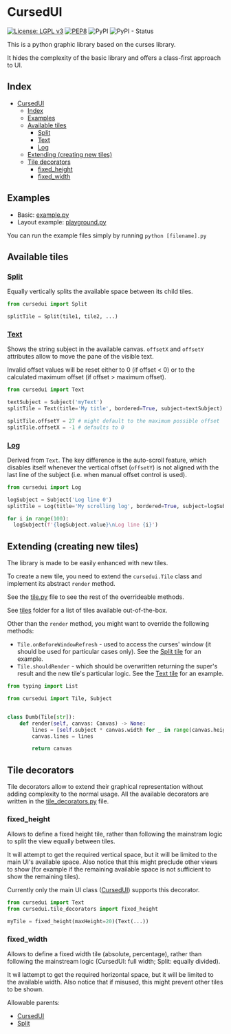 # CursedUI

[![License: LGPL v3](https://img.shields.io/badge/License-LGPL%20v3-blue.svg)](https://www.gnu.org/licenses/lgpl-3.0)
[![PEP8](https://img.shields.io/badge/code%20style-pep8-orange.svg)](https://www.python.org/dev/peps/pep-0008/)
![PyPI](https://img.shields.io/pypi/v/cursedui)
![PyPI - Status](https://img.shields.io/pypi/status/cursedui)

This is a python graphic library based on the curses library.

It hides the complexity of the basic library and offers a class-first approach to UI.

## Index

- [CursedUI](#cursedui)
  - [Index](#index)
  - [Examples](#examples)
  - [Available tiles](#available-tiles)
    - [Split](#split)
    - [Text](#text)
    - [Log](#log)
  - [Extending (creating new tiles)](#extending-creating-new-tiles)
  - [Tile decorators](#tile-decorators)
    - [fixed_height](#fixed_height)
    - [fixed_width](#fixed_width)

## Examples

- Basic: [example.py](example.py)
- Layout example: [playground.py](playground.py)

You can run the example files simply by running `python [filename].py`

## Available tiles

### [Split](cursedui/tiles/split.py)

Equally vertically splits the available space between its child tiles.


```python
from cursedui import Split

splitTile = Split(tile1, tile2, ...)
```

### [Text](cursedui/tiles/text.py)

Shows the string subject in the available canvas. `offsetX` and `offsetY` attributes allow to move the pane of the visible text.

Invalid offset values will be reset either to 0 (if offset &lt; 0) or to the calculated maximum offset (if offset &gt; maximum offset).

```python
from cursedui import Text

textSubject = Subject('myText')
splitTile = Text(title='My title', bordered=True, subject=textSubject)

splitTile.offsetY = 27 # might default to the maximum possible offset
splitTile.offsetX = -1 # defaults to 0
```

### [Log](cursedui/tiles/log.py)

Derived from `Text`. The key difference is the auto-scroll feature, which disables itself whenever the vertical offset (`offsetY`) is not aligned with the last line of the subject (i.e. when manual offset control is used).

```python
from cursedui import Log

logSubject = Subject('Log line 0')
splitTile = Log(title='My scrolling log', bordered=True, subject=logSubject)

for i in range(100):
  logSubject(f'{logSubject.value}\nLog line {i}')
```

## Extending (creating new tiles)

The library is made to be easily enhanced with new tiles.

To create a new tile, you need to extend the `cursedui.Tile` class and implement its abstract `render` method.

See the [tile.py](cursedui/tile.py) file to see the rest of the overrideable methods.

See [tiles](cursedui/tiles) folder for a list of tiles available out-of-the-box.

Other than the `render` method, you might want to override the following methods:

- `Tile.onBeforeWindowRefresh` - used to access the curses' window (it should be used for particular cases only). See the [Split tile](cursedui/tiles/split.py) for an example.
- `Tile.shouldRender` - which should be overwritten returning the super's result and the new tile's particular logic. See the [Text tile](cursedui/tiles/text.py) for an example.

```python
from typing import List

from cursedui import Tile, Subject


class Dumb(Tile[str]):
    def render(self, canvas: Canvas) -> None:
        lines = [self.subject * canvas.width for _ in range(canvas.height)]
        canvas.lines = lines

        return canvas
```
## Tile decorators
Tile decorators allow to extend their graphical representation without adding complexity to the normal usage. All the available decorators are written in the [tile_decorators.py](cursedui/tile_decorators.py) file.

### fixed_height
Allows to define a fixed height tile, rather than following the mainstram logic to split the view equally between tiles.

It will attempt to get the required vertical space, but it will be limited to the main UI's available space. Also notice that this might preclude other views to show (for example if the remaining available space is not sufficient to show the remaining tiles).

Currently only the main UI class ([CursedUI](cursedui/cursedui.py)) supports this decorator.

```python
from cursedui import Text
from cursedui.tile_decorators import fixed_height

myTile = fixed_height(maxHeight=20)(Text(...))
```

### fixed_width
Allows to define a fixed width tile (absolute, percentage), rather than following the mainstream logic (CursedUI: full width; Split: equally divided).

It wil lattempt to get the required horizontal space, but it will be limited to the available width. Also notice that if misused, this might prevent other tiles to be shown.

Allowable parents:
- [CursedUI](cursedui/cursedui.py)
- [Split](cursedui/tiles/split.py)
